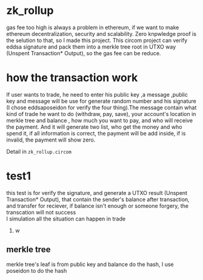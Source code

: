 # zk_rollup
gas fee too high is always a problem in ethereum, if we want to make ethereum decentralization, security and scalability. Zero knpwledge proof is the selution to that, so I made this project. This circom project can verify eddsa signature and pack them into a merkle tree root in UTXO way (Unspent Transaction* Output), so the gas fee can be reduce.

# how the transaction work
If user wants to trade, he need to enter his public key ,a message ,public key and message will be use for generate random number and his signature (I chose eddsaposeidon for verify the four thing).The message contain what kind of trade he want to do (withdraw, pay, save), your account's location in merkle tree and balance , how much you want to pay, and who will receive the payment. And it will generate two list, who get the money and who spend it, if all information is correct, the payment will be add inside, if is invalid, the payment will show zero.  

Detail in `zk_rollup.circom`

# test1
this test is for verify the signature, and generate a UTXO result (Unspent Transaction* Output), that contain the sender's balance after transaction, and transfer for reciever, if balance isn't enough or someone forgery, the transcation will not success  
I simulation all the situation can happen in trade
1. w

## merkle tree 
merkle tree's leaf is from public key and balance do the hash, I use poseidon to do the hash 

